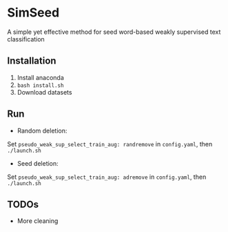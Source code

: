 # SimSeed
A simple yet effective method for seed word-based weakly supervised text classification

## Installation
1. Install anaconda
2. `bash install.sh`
3. Download datasets

## Run

* Random deletion:

Set `pseudo_weak_sup_select_train_aug: randremove` in `config.yaml`, then `./launch.sh`

* Seed deletion:

Set `pseudo_weak_sup_select_train_aug: adremove` in `config.yaml`, then `./launch.sh`

## TODOs
* More cleaning
